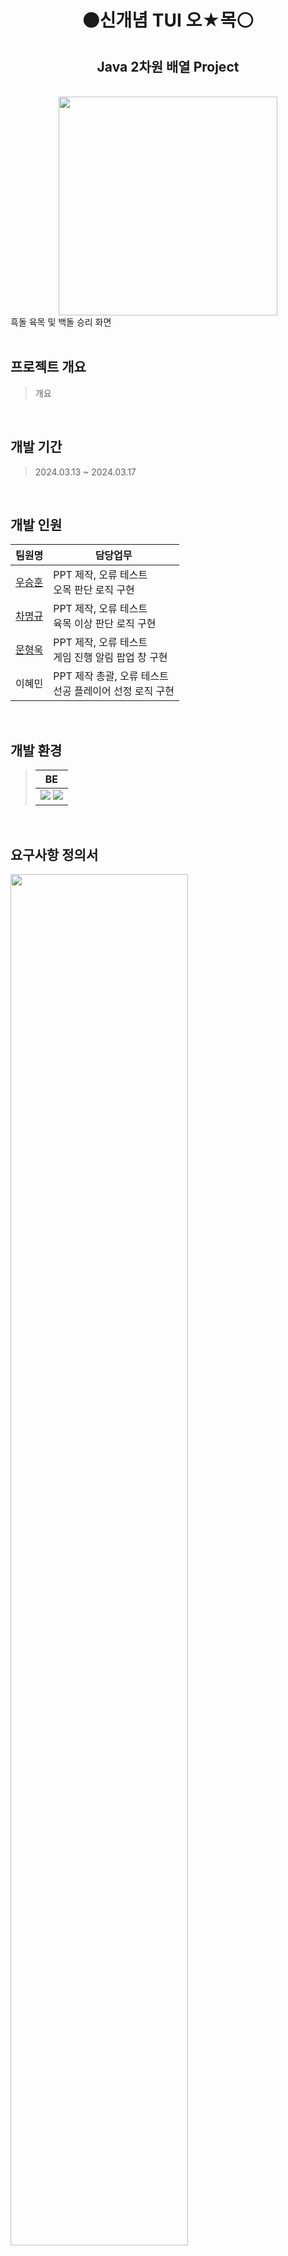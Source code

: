 <h1 align="center">⚫️신개념 TUI 오★목⚪️</h1>
<h2 align="center">Java 2차원 배열 Project</h2>

<br>

<div align="center">
	<!-- 프로그램 주요 화면 -->
  <img width="350" src="https://github.com/user-attachments/assets/e357b894-94e7-4644-9b2b-5ef8f5df0038"/>
  <div align="left">
    흑돌 육목 및 백돌 승리 화면
  </div>
</div>

<br>

## 프로젝트 개요

> 개요

<br>

## 개발 기간

> 2024.03.13 ~ 2024.03.17

<br>

## 개발 인원

|팀원명|담당업무|
|:---:|---|
|[우승훈](https://github.com/bluewhale36)|PPT 제작, 오류 테스트<br>오목 판단 로직 구현|
|[차명규](https://github.com/ChaMyeongGyu97)|PPT 제작, 오류 테스트<br>육목 이상 판단 로직 구현|
|[문형욱](https://github.com/ssamjagod)|PPT 제작, 오류 테스트<br>게임 진행 알림 팝업 창 구현|
|이혜민|PPT 제작 총괄, 오류 테스트<br>선공 플레이어 선정 로직 구현|


<br>

## 개발 환경

> | BE |
> | :---: |
> | <img src="https://img.shields.io/badge/Eclipse-2C2255?style=flat&logo=eclipse&logoColor=white"/> <img src="https://img.shields.io/badge/Java-F80000?style=flat&logoColor=white"/> |

<br>

## 요구사항 정의서

<img width="75%" src="https://github.com/user-attachments/assets/3dce4a7a-032d-4169-acd8-290e9b2d0a6f">

<br>

## 주요 기능

### 승리 판단
- 하나의 돌을 가로, 세로, 대각선 중 하나에 일렬로 5개를 먼저 놓은 플레이어가 승리한다.
- 일렬로 6개 이상의 돌을 놓는 육목 이상일 경우 승리로 인정되지 않는다.

### 플레이어 돌 착수
- 오목판의 좌표를 입력하여 돌을 착수 할 수 있다.
- 중복된 곳이나, 잘못된 좌표를 입력 할 수 없다.

### 플레이어 공격 순서 선정
- Random Class를 활용하여 0 ~ 9 중 더 높은 수를 뽑은 사람이 흑돌(선공)이다.
